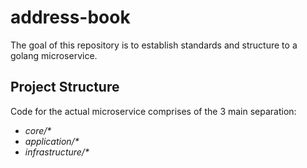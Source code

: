 # address-book
The goal of this repository is to establish standards and structure to a golang microservice.

## Project Structure
Code for the actual microservice comprises of the 3 main separation:

* _core/*_
* _application/*_ 
* _infrastructure/*_